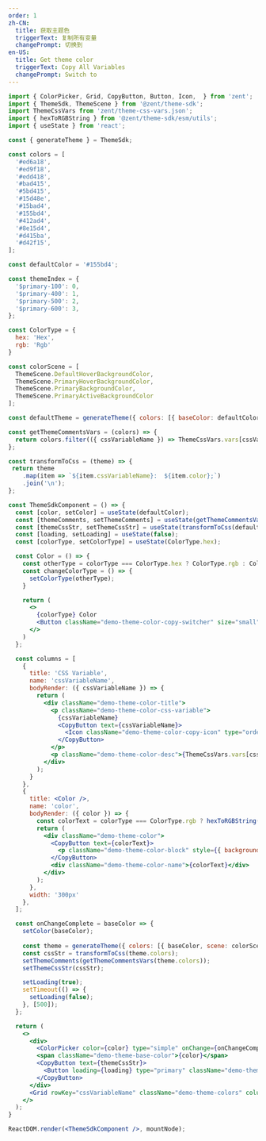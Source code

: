 ```yaml
---
order: 1
zh-CN:
  title: 获取主题色
  triggerText: 复制所有变量
  changePrompt: 切换到
en-US:
  title: Get theme color
  triggerText: Copy All Variables
  changePrompt: Switch to
---
```


```jsx
import { ColorPicker, Grid, CopyButton, Button, Icon,  } from 'zent';
import { ThemeSdk, ThemeScene } from '@zent/theme-sdk';
import ThemeCssVars from 'zent/theme-css-vars.json';
import { hexToRGBString } from '@zent/theme-sdk/esm/utils';
import { useState } from 'react';

const { generateTheme } = ThemeSdk;

const colors = [
  '#ed6a18',
  '#ed9f18',
  '#edd418',
  '#bad415',
  '#5bd415',
  '#15d48e',
  '#15bad4',
  '#155bd4',
  '#412ad4',
  '#8e15d4',
  '#d415ba',
  '#d42f15',
];

const defaultColor = '#155bd4';

const themeIndex = {
  '$primary-100': 0,
  '$primary-400': 1,
  '$primary-500': 2,
  '$primary-600': 3,
};

const ColorType = {
  hex: 'Hex',
  rgb: 'Rgb'
}

const colorScene = [
  ThemeScene.DefaultHoverBackgroundColor,
  ThemeScene.PrimaryHoverBackgroundColor,
  ThemeScene.PrimaryBackgroundColor,
  ThemeScene.PrimaryActiveBackgroundColor
];

const defaultTheme = generateTheme({ colors: [{ baseColor: defaultColor, scene: colorScene }] }, ThemeCssVars);

const getThemeCommentsVars = (colors) => {
  return colors.filter(({ cssVariableName }) => ThemeCssVars.vars[cssVariableName]);
};

const transformToCss = (theme) => {
 return theme
    .map(item => `${item.cssVariableName}:  ${item.color};`)
    .join('\n');
};

const ThemeSdkComponent = () => {
  const [color, setColor] = useState(defaultColor);
  const [themeComments, setThemeComments] = useState(getThemeCommentsVars(defaultTheme.colors));
  const [themeCssStr, setThemeCssStr] = useState(transformToCss(defaultTheme.colors));
  const [loading, setLoading] = useState(false);
  const [colorType, setColorType] = useState(ColorType.hex);

  const Color = () => {
    const otherType = colorType === ColorType.hex ? ColorType.rgb : ColorType.hex;
    const changeColorType = () => {
      setColorType(otherType);
    }

    return (
      <>
        {colorType} Color
        <Button className="demo-theme-color-copy-switcher" size="small" onClick={changeColorType}>{i18n.changePrompt} {otherType}</Button>
      </>
    )
  };

  const columns = [
    {
      title: 'CSS Variable',
      name: 'cssVariableName',
      bodyRender: ({ cssVariableName }) => {
        return (
          <div className="demo-theme-color-title">
            <p className="demo-theme-color-css-variable">
              {cssVariableName}
              <CopyButton text={cssVariableName}>
                <Icon className="demo-theme-color-copy-icon" type="order-o" />
              </CopyButton>
            </p>
            <p className="demo-theme-color-desc">{ThemeCssVars.vars[cssVariableName].comment}</p>
          </div>
        );
      }
    },
    {
      title: <Color />,
      name: 'color',
      bodyRender: ({ color }) => {
        const colorText = colorType === ColorType.rgb ? hexToRGBString(color) : color ;
        return (
          <div className="demo-theme-color">
            <CopyButton text={colorText}>
              <p className="demo-theme-color-block" style={{ background: color }}></p>
            </CopyButton>
            <div className="demo-theme-color-name">{colorText}</div>
          </div>
        );
      },
      width: '300px'
    },
  ];

  const onChangeComplete = baseColor => {
    setColor(baseColor);
 
    const theme = generateTheme({ colors: [{ baseColor, scene: colorScene }] }, ThemeCssVars);
    const cssStr = transformToCss(theme.colors);
    setThemeComments(getThemeCommentsVars(theme.colors));
    setThemeCssStr(cssStr);

    setLoading(true);
    setTimeout(() => {
      setLoading(false);
    }, [500]);
  };

  return (
    <>
      <div>
        <ColorPicker color={color} type="simple" onChange={onChangeComplete} presetColors={colors} />
        <span className="demo-theme-base-color">{color}</span>
        <CopyButton text={themeCssStr}>
          <Button loading={loading} type="primary" className="demo-theme-copy-btn">{i18n.triggerText}</Button>
        </CopyButton>
      </div>
      <Grid rowKey="cssVariableName" className="demo-theme-colors" columns={columns} datasets={themeComments} />
    </>
  );
}

ReactDOM.render(<ThemeSdkComponent />, mountNode);
```
<style>
.demo-theme-color-title {
  font-size: 14px;
  color: #333;
}

.demo-theme-color-css-variable {
  cursor: pointer;
}

.demo-theme-color-desc {
  font-size: 12px;
  color: #999;
}

.demo-theme-color {
  margin: 4px 8px 4px 4px;
  display: flex;
  align-items: center;
}

.demo-theme-color-copy-switcher {
  margin-left: 16px;
}

.demo-theme-color-block {
  width: 80px;
  height: 30px;
  margin-bottom: 4px;
  border-radius: 2px;
  display: flex;
  justify-content: center;
  align-items: center;
  color: #000;
  cursor: pointer;
}

.demo-theme-color-copy-icon {
  margin-left: 4px;
}

.demo-theme-color-name {
  color: #333;
  text-align: center;
  margin-left: 4px;
}

.demo-theme-base-color {
  margin-left: 8px;
}

.demo-theme-copy-btn {
  float: right;
}

.demo-theme-colors {
  margin-top: 16px;
}
</style>
